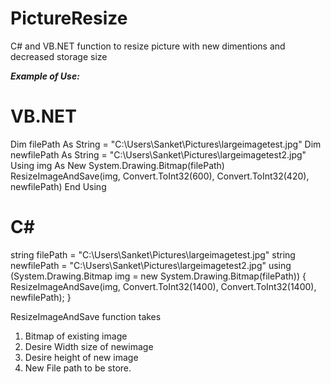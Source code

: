 # PictureResize
C# and VB.NET function to resize picture with new dimentions and decreased storage size

***Example of Use:***
# VB.NET

Dim filePath As String = "C:\Users\Sanket\Pictures\largeimagetest.jpg"
Dim newfilePath As String = "C:\Users\Sanket\Pictures\largeimagetest2.jpg"
Using img As New System.Drawing.Bitmap(filePath)
      ResizeImageAndSave(img, Convert.ToInt32(600), Convert.ToInt32(420), newfilePath)
End Using

# C# 

string filePath = "C:\Users\Sanket\Pictures\largeimagetest.jpg"
string newfilePath  = "C:\Users\Sanket\Pictures\largeimagetest2.jpg"
using (System.Drawing.Bitmap img = new System.Drawing.Bitmap(filePath))
{
    ResizeImageAndSave(img, Convert.ToInt32(1400), Convert.ToInt32(1400), newfilePath);
}

ResizeImageAndSave function takes
1. Bitmap of existing image
2. Desire Width size of newimage
3. Desire height of new image
4. New File path to be store.
